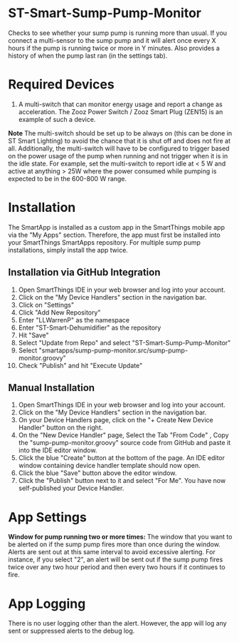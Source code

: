 # ST-Smart-Sump-Pump-Monitor
Checks to see whether your sump pump is running more than usual.  If you connect a multi-sensor to the sump pump and it will alert once every X hours if the pump is running twice or more in Y minutes.  Also provides a history of when the pump last ran (in the settings tab).

# Required Devices
1. A multi-switch that can monitor energy usage and report a change as acceleration.  The Zooz Power Switch / Zooz Smart Plug (ZEN15) is an example of such a device.

**Note**
The multi-switch should be set up to be always on (this can be done in ST Smart Lighting) to avoid the chance that it is shut off and does not fire at all.  Additionally, the multi-switch will have to be configured to trigger based on the power usage of the pump when running and not trigger when it is in the idle state.  For example, set the multi-switch to report idle at < 5 W and active at anything > 25W where the power consumed while pumping is expected to be in the 600-800 W range.

# Installation

The SmartApp is installed as a custom app in the SmartThings mobile app via the "My Apps" section.  Therefore, the app must
first be installed into your SmartThings SmartApps repository.  For multiple sump pump installations, simply install the app twice.

## Installation via GitHub Integration
1. Open SmartThings IDE in your web browser and log into your account.
2. Click on the "My Device Handlers" section in the navigation bar.
3. Click on "Settings"
4. Click "Add New Repository"
5. Enter "LLWarrenP" as the namespace
6. Enter "ST-Smart-Dehumidifier" as the repository
7. Hit "Save"
8. Select "Update from Repo" and select "ST-Smart-Sump-Pump-Monitor"
9. Select "smartapps/sump-pump-monitor.src/sump-pump-monitor.groovy"
10. Check "Publish" and hit "Execute Update"

## Manual Installation
1. Open SmartThings IDE in your web browser and log into your account.
2. Click on the "My Device Handlers" section in the navigation bar.
3. On your Device Handlers page, click on the "+ Create New Device Handler" button on the right.
4. On the "New Device Handler" page, Select the Tab "From Code" , Copy the "sump-pump-monitor.groovy" source code from GitHub and paste it into the IDE editor window.
5. Click the blue "Create" button at the bottom of the page. An IDE editor window containing device handler template should now open.
6. Click the blue "Save" button above the editor window.
7. Click the "Publish" button next to it and select "For Me". You have now self-published your Device Handler.

# App Settings
**Window for pump running two or more times:** The window that you want to be alerted on if the sump pump fires more than once
during the window.  Alerts are sent out at this same interval to avoid excessive alerting.  For instance, if you select "2",
an alert will be sent out if the sump pump fires twice over any two hour period and then every two hours if it continues to fire.


# App Logging
There is no user logging other than the alert.  However, the app will log any sent or suppressed alerts to the debug log.
